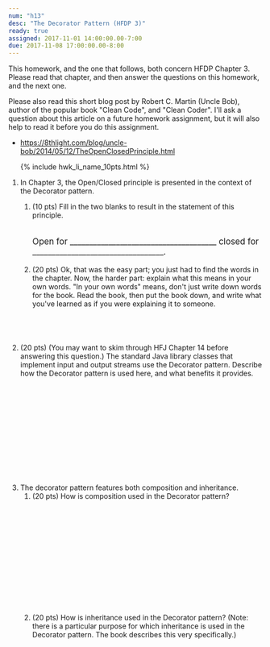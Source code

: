```yaml
---
num: "h13"
desc: "The Decorator Pattern (HFDP 3)"
ready: true
assigned: 2017-11-01 14:00:00.00-7:00
due: 2017-11-08 17:00:00.00-8:00
---
```


This homework, and the one that follows, both concern <span data-hfdp="3">HFDP Chapter 3</span>.
Please read that chapter, and then answer the questions on this homework, and the next one.

Please also read this short blog post by Robert C. Martin (Uncle Bob), author of the popular book "Clean Code", and "Clean Coder".  I'll ask a question about this article on a future homework assignment, but it will also help to read it before you do this assignment.

* <https://8thlight.com/blog/uncle-bob/2014/05/12/TheOpenClosedPrinciple.html>


<ol>

{% include hwk_li_name_10pts.html %}

<li style="margin-bottom:5em;">

In Chapter 3, the Open/Closed principle is presented in the context of
the Decorator pattern.  
<ol>
<li> (10 pts) Fill in the two blanks to result in the
statement of this principle.

<p style="margin-top:2em; font-size: 120%;">
Open for ______________________________________  closed for __________________________________.
</p>
</li>

<li style="margin-bottom:2em;">(20 pts) Ok, that was the easy part; you just had to find the words in the chapter.  Now, the harder part: explain what this means in your own words.  "In your own words" means, don't just write down words for the book.   Read the book, then put the book down, and write what you've learned as if you were explaining it to someone.

</li>
</ol>
<div class="pagebreak"></div>
</li>

<li style="margin-bottom:15em;"> (20 pts) (You may want to skim through HFJ Chapter 14 before answering this question.) The standard Java library classes that
implement input and output streams use the Decorator pattern.  Describe how the Decorator pattern is used here, and what benefits it provides. 
</li>



<li style="margin-bottom:1em;"> The decorator pattern features both
composition and inheritance. 

<ol>
<li style="margin-bottom:16em;"> (20 pts) How is composition used in the Decorator pattern?

</li>

<li style="margin-bottom:16em;"> (20 pts) How is inheritance used in
the Decorator pattern?  (Note: there is a particular purpose for which
inheritance is used in the Decorator pattern.   The book describes this very specifically.)
</li>

</ol>

</li>




</ol>

<div style="display:none">
http://UCSB-CS56-F16.github.io/hwk/h13
</div>




